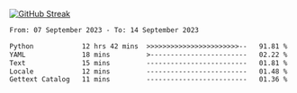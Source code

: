 [![GitHub Streak](https://streak-stats.demolab.com?user=renren-017&theme=sea&hide_border=true&background=DD272700)](https://git.io/streak-stats)

<!--START_SECTION:waka-->

```txt
From: 07 September 2023 - To: 14 September 2023

Python            12 hrs 42 mins  >>>>>>>>>>>>>>>>>>>>>>>--   91.81 %
YAML              18 mins         >------------------------   02.22 %
Text              15 mins         -------------------------   01.81 %
Locale            12 mins         -------------------------   01.48 %
Gettext Catalog   11 mins         -------------------------   01.36 %
```

<!--END_SECTION:waka-->
